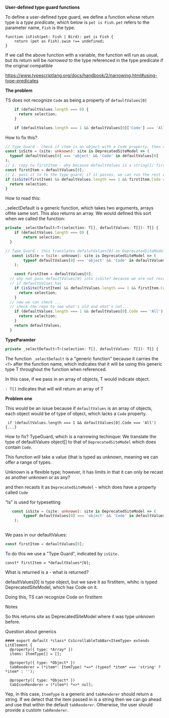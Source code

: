 **User-defined type guard functions**

To define a user-defined type guard, we define a function whose return type is a *type predicate*, which below is `pet is Fish`.  `pet` refers to the parameter name, `Fish` is the type.

```
function isFish(pet: Fish | Bird): pet is Fish {
	return (pet as Fish).swim !== undefined;
}
```

If we call the above function with a variable, the function will run as usual, but its return will be *narrowed* to the type referenced in the type predicate if the original compatible

https://www.typescriptlang.org/docs/handbook/2/narrowing.html#using-type-predicates

**The problem**

TS does not recognize `Code` as being a property of `defaultValues[0]`

```ts
    if (defaultValues.length === 0) {
      return selection;
    }

    if (defaultValues.length === 1 && defaultValues[0]['Code'] === 'All') {
```

How to fix this?

```ts
// Type Guard - check if item is an object with a Code property, then return the boolean but also reconfigure the parameter so that its typed `DeperecatedSiteModel`
const isSite = (site: unknown): site is DeprecatedSiteModel => (
  typeof defaultValues[0] === 'object' && 'Code' in defaultValues[0]
);
// 1. copy to firstItem - why because defaultValues is a string[]; firstItem has no type.  Also, we might not want to change the type of defaultValues
const firstItem = defaultValues[0];
// 2. pass it to to the type guard; if it passes, we can run the rest of the checks, including the `firstItem.Code`
if (isSite(firstItem) && defaultValues.length === 1 && firstItem.Code === 'All') {
  return selection;
}
```



How to read this:

_selectDefault is a generic function, which takes two arguments, arrays ofhte same sort.  This also returns an array.  We would defined this sort when we called the function:



```js
private _selectDefault<T>(selection: T[], defaultValues: T[]): T[] {
	if (defaultValues.length === 0) {
		return selection;
  }

// Type Guard - this translates defalutValues[0] as DeprecatedSiteModel // this actually returns true or false, right?
   const isSite = (site: unknown): site is DeprecatedSiteModel => (
    	typeof defaultValues[0] === 'object' && 'Code' in defaultValues[0]
    );

    const firstItem = defaultValues[0];
  // why not pass defaultValues[0] into isSite? because we are not recasting defaultValues, but `site is Dep..` actually recasts?? becaue we're recasting a newvariable?
  // if defaultValues has 
    if (isSite(firstItem) && defaultValues.length === 1 && firstItem.Code === 'All') {
      return selection;
    }
  // now we can check ...
  // check the repo to see what's old and what's not... 
    if (defaultValues.length === 1 && defaultValues[0].Code === 'All') {
      return selection;
    }
    return defaultValues;
  }
```

**TypeParamter**

```js
private _selectDefault<T>(selection: T[], defaultValues: T[]): T[] {
```

The function `_selectDefault` is a "generic function" because it carries the `<T>` after the function name, which indicates that it will be using this generic type T throughout the function when referenced.

In this case, if we pass in an array of objects, T would indicate object.  

`: T[]` indicates that will will return an array of T

**Problem one**

This would be an issue because if `defaultValues` is an array of objects, each object would be of type of object, which lacks a `Code` property. 

   ` if (defaultValues.length === 1 && defaultValues[0].Code === 'All') {...}`

 How to fix? TypeGuard, which is a narrowing techinque: We translate the type of defaultValues object[] to that of `DeprecatedSiteModel` which does contain `Code`.  

This function will take a value (that is typed as unknown, meaning we can offer a range of types.

Unknown is a flexible type; however, it has limits in that it can only be recast as another unknown or as any?

 and then recasts it as `DeprecatedSiteModel`  - which does have a property called `Code`

“Is” is used for typesetting

```ts
   const isSite = (site: unknown): site is DeprecatedSiteModel => (
    	typeof defaultValues[0] === 'object' && 'Code' in defaultValues[0]
    );
    
```

We pass in our defaultValues:

```ts
const firstItem = defaultValues[0];
```

To do this we use a "Type Guard", indicated by `isSite. `  

`const* firstItem = *defaultValues*[0];`

What is returned is a - what is returned?

defaultValues[0] is type object, but we save it as firstItem, whihc is typed DeprecatedSiteModel, which has Code on it. 

Doing this, TS can recognize Code on firstItem

Notes



So this returns site as DeprecatedSiteModel where it was type unknown before. 

Question about generics

```tsx
#### export default *class* CsScrollableTabBar<ItemType> extends LitElement {
  @property({ type: *Array* })
  items: ItemType[] = [];

  @property({ type: *Object* })
  tabRenderer = (*item*: ItemType) *=>* (typeof *item* === 'string' ? *item* : '');

  @property({ type: *Object* })
  tabIconRenderer = (*item*) *=>* null;
```

Yep, in this case, `ItemType` is a generic and `tabRenderer` should return a string. If we detect that the item passed in is a string then we can go ahead and use that within the default `tabRenderer`. Otherwise, the user should provide a custom `tabRenderer`.




